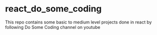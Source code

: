 # react_do_some_coding
This repo contains some basic to medium level projects done in react by following Do Some Coding channel on youtube
